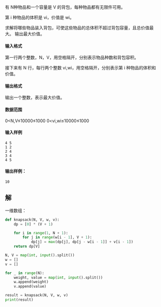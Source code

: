 有 N种物品和一个容量是 V 的背包，每种物品都有无限件可用。

第 i 种物品的体积是 vi，价值是 wi。

求解将哪些物品装入背包，可使这些物品的总体积不超过背包容量，且总价值最大。
输出最大价值。

#### 输入格式

第一行两个整数，N，V，用空格隔开，分别表示物品种数和背包容积。

接下来有 N 行，每行两个整数 vi,wi，用空格隔开，分别表示第 i 种物品的体积和价值。

#### 输出格式

输出一个整数，表示最大价值。

#### 数据范围

0<N,V≤10000≤1000
0<vi,wi≤10000≤1000

#### 输入样例

```
4 5
1 2
2 4
3 4
4 5
```

#### 输出样例：

```
10
```

## 解

一维数组：

```python
def knapsack(N, V, w, v):
    dp = [0] * (V + 1)

    for i in range(1, N + 1):
        for j in range(w[i - 1], V + 1):
            dp[j] = max(dp[j], dp[j - w[i - 1]] + v[i - 1])
    return dp[V]

N, V = map(int, input().split())
w = []
v = []

for _ in range(N):
    weight, value = map(int, input().split())
    w.append(weight)
    v.append(value)

result = knapsack(N, V, w, v)
print(result)
```

